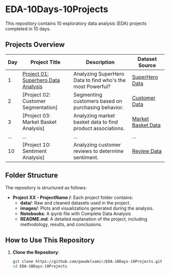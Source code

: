 # EDA-10Days-10Projects

This repository contains 10 exploratory data analysis (EDA) projects completed in 10 days. 

## Projects Overview

| Day | Project Title                              | Description                                             | Dataset Source |
|-----|-------------------------------------------|---------------------------------------------------------|----------------|
| 1   | [Project 01: Superhero Data Analysis](./Project%2001%20-%20Superhero%20Dataset/superhero_data_analysis.ipynb)             | Analyzing SuperHero Data to find who's the most Powerful?   | [SuperHero Data](https://www.kaggle.com/datasets/claudiodavi/superhero-set/data) |
| 2   | [Project 02: Customer Segmentation]       | Segmenting customers based on purchasing behavior.      | [Customer Data](https://example.com/customer-data) |
| 3   | [Project 03: Market Basket Analysis]      | Analyzing market basket data to find product associations. | [Market Basket Data](https://example.com/market-basket-data) |
| ... | ...                                       | ...                                                     | ...            |
| 10  | [Project 10: Sentiment Analysis]          | Analyzing customer reviews to determine sentiment.      | [Review Data](https://example.com/review-data) |

## Folder Structure

The repository is structured as follows:

- **Project XX - ProjectName /**: Each project folder contains:
  - **data/**: Raw and cleaned datasets used in the project.
  - **images/**: Plots and visualizations generated during the analysis.
  - **Notebooks**: A ipynb file with Complete Data Analysis
  - **README.md**: A detailed explanation of the project, including methodology, results, and conclusions.
  

## How to Use This Repository

1. **Clone the Repository**:
   ```bash
   git clone https://github.com/paudelsamir/EDA-10Days-10Projects.git
   cd EDA-10Days-10Projects
   ```
